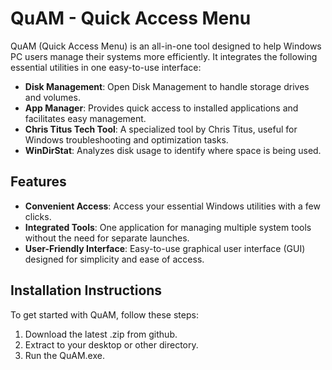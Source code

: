 # QuAM - Quick Access Menu

QuAM (Quick Access Menu) is an all-in-one tool designed to help Windows PC users manage their systems more efficiently. It integrates the following essential utilities in one easy-to-use interface:

- **Disk Management**: Open Disk Management to handle storage drives and volumes.
- **App Manager**: Provides quick access to installed applications and facilitates easy management.
- **Chris Titus Tech Tool**: A specialized tool by Chris Titus, useful for Windows troubleshooting and optimization tasks.
- **WinDirStat**: Analyzes disk usage to identify where space is being used.

## Features

- **Convenient Access**: Access your essential Windows utilities with a few clicks.
- **Integrated Tools**: One application for managing multiple system tools without the need for separate launches.
- **User-Friendly Interface**: Easy-to-use graphical user interface (GUI) designed for simplicity and ease of access.

## Installation Instructions

To get started with QuAM, follow these steps:

1. Download the latest .zip from github.
2. Extract to your desktop or other directory.
3. Run the QuAM.exe.
